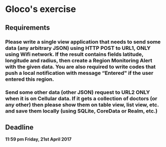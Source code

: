# Gloco's exercise

## Requirements
### Please write a single view application that needs to send some data (any arbitrary JSON) using HTTP POST to URL1, ONLY using Wifi network. If the result contains fields latitude, longitude and radius, then create a Region Monitoring Alert with the given data. You are also required to write codes that push a local notification with message “Entered" if the user entered this region.

### Send some other data (other JSON) request to URL2 ONLY when it is on Cellular data. If it gets a collection of doctors (or any other) then please show them on table view, list view, etc. and save them locally (using SQLite, CoreData or Realm, etc.)

## Deadline
**11:59 pm Friday, 21st April 2017**

